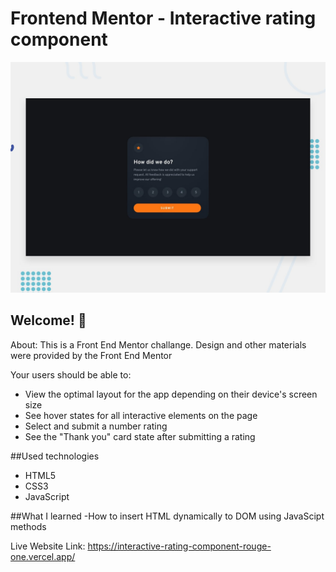 # Frontend Mentor - Interactive rating component

![Design preview for the Interactive rating component coding challenge](./design/desktop-preview.jpg)

## Welcome! 👋

About: This is a Front End Mentor challange. Design and other materials were provided by the Front End Mentor

Your users should be able to:

- View the optimal layout for the app depending on their device's screen size
- See hover states for all interactive elements on the page
- Select and submit a number rating
- See the "Thank you" card state after submitting a rating

##Used technologies
- HTML5
- CSS3
- JavaScript

##What I learned
-How to insert HTML dynamically to DOM using JavaScipt methods

Live Website Link: https://interactive-rating-component-rouge-one.vercel.app/

